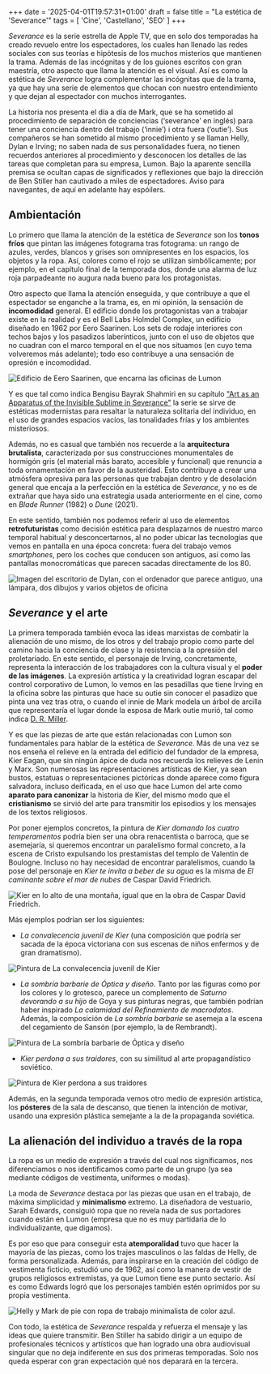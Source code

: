 +++
date = '2025-04-01T19:57:31+01:00'
draft = false
title = "La estética de 'Severance'"
tags = [ 'Cine', 'Castellano', 'SEO' ]
+++

_Severance_ es la serie estrella de Apple TV, que en solo dos temporadas ha creado revuelo entre los espectadores, los cuales han llenado las redes sociales con sus teorías e hipótesis de los muchos misterios que mantienen la trama. Además de las incógnitas y de los guiones escritos con gran maestría, otro aspecto que llama la atención es el visual. Así es como la estética de _Severance_ logra complementar las incógnitas que de la trama, ya que hay una serie de elementos que chocan con nuestro entendimiento y que dejan al espectador con muchos interrogantes. 

La historia nos presenta el día a día de Mark, que se ha sometido al procedimiento de separación de conciencias (‘severance’ en inglés) para tener una conciencia dentro del trabajo (‘innie’) i otra fuera (‘outie’). Sus compañeros se han sometido al mismo procedimiento y se llaman Helly, Dylan e Irving; no saben nada de sus personalidades fuera, no tienen recuerdos anteriores al procedimiento y desconocen los detalles de las tareas que completan para su empresa, Lumon. Bajo la aparente sencilla premisa se ocultan capas de significados y reflexiones que bajo la dirección de Ben Stiller han cautivado a miles de espectadores. Aviso para navegantes, de aquí en adelante hay espóilers. 

## Ambientación 
Lo primero que llama la atención de la estética de _Severance_ son los **tonos fríos** que pintan las imágenes fotograma tras fotograma: un rango de azules, verdes, blancos y grises son omnipresentes en los espacios, los objetos y la ropa. Así, colores como el rojo se utilizan simbólicamente; por ejemplo, en el capítulo final de la temporada dos, donde una alarma de luz roja parpadeante no augura nada bueno para los protagonistas.

Otro aspecto que llama la atención enseguida, y que contribuye a que el espectador se enganche a la trama, es, en mi opinión, la sensación de **incomodidad** general. El edificio donde los protagonistas van a trabajar existe en la realidad y es el Bell Labs Holmdel Complex, un edificio diseñado en 1962 por Eero Saarinen. Los sets de rodaje interiores con techos bajos y los pasadizos laberínticos, junto con el uso de objetos que no cuadran con el marco temporal en el que nos situamos (en cuyo tema volveremos más adelante); todo eso contribuye a una sensación de opresión e incomodidad. 

![Edificio de Eero Saarinen, que encarna las oficinas de Lumon](https://photos.on-this.website/wm/td0LzYZxHjG6ceZW4VWOx5gzhDo=/wbr/1736720357/15678_1863838703555bd1d1f0dfc.jpg)

Y es que tal como indica Bengisu Bayrak Shahmiri en su capítulo [<u>"Art as an Apparatus of the Invisible Sublime in Severance"</u>](https://www.researchgate.net/publication/382475095_Art_as_an_Apparatus_of_the_Invisible_Sublime_in_Severance) la serie se sirve de estéticas modernistas para resaltar la naturaleza solitaria del individuo, en el uso de grandes espacios vacíos, las tonalidades frías y los ambientes misteriosos. 

Además, no es casual que también nos recuerde a la **arquitectura brutalista**, caracterizada por sus construcciones monumentales de hormigón gris (el material más barato, accesible y funcional) que renuncia a toda ornamentación en favor de la austeridad. Esto contribuye a crear una atmósfera opresiva para las personas que trabajan dentro y de desolación general que encaja a la perfección en la estética de _Severance_, y no es de extrañar que haya sido una estrategia usada anteriormente en el cine, como en _Blade Runner_ (1982) o _Dune_ (2021).  

En este sentido, también nos podemos referir al uso de elementos **retrofuturistas** como decisión estética para desplazarnos de nuestro marco temporal habitual y desconcertarnos, al no poder ubicar las tecnologías que vemos en pantalla en una época concreta: fuera del trabajo vemos _smartphones_, pero los coches que conducen son antiguos, así como las pantallas monocromáticas que parecen sacadas directamente de los 80.  

![Imagen del escritorio de Dylan, con el ordenador que parece antiguo, una lámpara, dos dibujos y varios objetos de oficina](https://www.slashfilm.com/img/gallery/severances-computers-were-actually-functional-including-the-numbers-on-screen/technologic-hell-1650485828.jpg)

## _Severance_ y el arte

La primera temporada también evoca las ideas marxistas de combatir la alienación de uno mismo, de los otros y del trabajo propio como parte del camino hacia la conciencia de clase y la resistencia a la opresión del proletariado. En este sentido, el personaje de Irving, concretamente, representa la interacción de los trabajadores con la cultura visual y el **poder de las imágenes**. La expresión artística y la creatividad logran escapar del control corporativo de Lumon, lo vemos en las pesadillas que tiene Irving en la oficina sobre las pinturas que hace su outie sin conocer el pasadizo que pinta una vez tras otra, o cuando el innie de Mark modela un árbol de arcilla que representaría el lugar donde la esposa de Mark outie murió, tal como indica [<u>D. R. Miller</u>](https://www.researchgate.net/publication/382471294_The_Grim_Barbarity_of_Capitalist_Designs_Class_Conflict_Corporate_Dystopia_and_the_Sacred_Gaze_in_Severance).

Y es que las piezas de arte que están relacionadas con Lumon son fundamentales para hablar de la estética de _Severance_. Más de una vez se nos enseña el relieve en la entrada del edificio del fundador de la empresa, Kier Eagan, que sin ningún ápice de duda nos recuerda los relieves de Lenin y Marx. Son numerosas las representaciones artísticas de Kier, ya sean bustos, estatuas o representaciones pictóricas donde aparece como figura salvadora, incluso deificada, en el uso que hace Lumon del arte como **aparato para canonizar** la historia de Kier, del mismo modo que el **cristianismo** se sirvió del arte para transmitir los episodios y los mensajes de los textos religiosos.  

Por poner ejemplos concretos, la pintura de _Kier domando los cuatro temperamentos_ podría bien ser una obra renacentista o barroca, que se asemejaría, si queremos encontrar un paralelismo formal concreto, a la escena de Cristo expulsando los prestamistas del templo de Valentin de Boulogne. Incluso no hay necesidad de encontrar paralelismos, cuando la pose del personaje en _Kier te invita a beber de su agua_ es la misma de _El caminante sobre el mar de nubes_ de Caspar David Friedrich.

![Kier en lo alto de una montaña, igual que en la obra de Caspar David Friedrich.](https://severance.wiki/_media/kier-invites-you-to-drink-of-his-water.webp?cache=&w=900&h=491&tok=d7fe82)

Más ejemplos podrían ser los siguientes:

- _La convalecencia juvenil de Kier_ (una composición que podría ser sacada de la época victoriana con sus escenas de niños enfermos y de gran dramatismo).

![Pintura de _La convalecencia juvenil de Kier_](https://severance.wiki/_media/the-youthful-convalescence-of-kier.webp)

- _La sombría barbarie de Óptica y diseño_. Tanto por las figuras como por los colores y lo grotesco, parece un complemento de _Saturno devorando a su hijo_ de Goya y sus pinturas negras, que también podrían haber inspirado _La calamidad del Refinamiento de macrodatos_. Además, la composición de _La sombría barbarie_ se asemeja a la escena del cegamiento de Sansón (por ejemplo, la de Rembrandt).

![Pintura de _La sombría barbarie de Óptica y diseño_](https://severance.wiki/_media/grimbarbarityofoandd-painting02.webp?w=400&tok=7b82db)

- _Kier perdona a sus traidores_, con su similitud al arte propagandístico soviético.

![Pintura de _Kier perdona a sus traidores_](https://severance.wiki/_media/kierforgives.png)

Además, en la segunda temporada vemos otro medio de expresión artística, los **pósteres** de la sala de descanso, que tienen la intención de motivar, usando una expresión plástica semejante a la de la propaganda soviética.

## La alienación del individuo a través de la ropa

La ropa es un medio de expresión a través del cual nos significamos, nos diferenciamos o nos identificamos como parte de un grupo (ya sea mediante códigos de vestimenta, uniformes o modas).

La moda de _Severance_ destaca por las piezas que usan en el trabajo, de máxima simplicidad y **minimalismo** extremo. La diseñadora de vestuario, Sarah Edwards, consiguió ropa que no revela nada de sus portadores cuando están en Lumon (empresa que no es muy partidaria de lo individualizante, que digamos).

Es por eso que para conseguir esta **atemporalidad** tuvo que hacer la mayoría de las piezas, como los trajes masculinos o las faldas de Helly, de forma personalizada. Además, para inspirarse en la creación del código de vestimenta ficticio, estudió uno de 1962, así como la manera de vestir de grupos religiosos extremistas, ya que Lumon tiene ese punto sectario. Así es como Edwards logró que los personajes también estén oprimidos por su propia vestimenta.

![Helly y Mark de pie con ropa de trabajo minimalista de color azul.](https://fashionmagazine.mblycdn.com/fm/resized/2025/03/w768/Severance_Photo_020302.jpg)

Con todo, la estética de _Severance_ respalda y refuerza el mensaje y las ideas que quiere transmitir. Ben Stiller ha sabido dirigir a un equipo de profesionales técnicos y artísticos que han logrado una obra audiovisual singular que no deja indiferente en sus dos primeras temporadas. Solo nos queda esperar con gran expectación qué nos deparará en la tercera.
